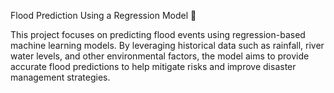 Flood Prediction Using a Regression Model 🌊

This project focuses on predicting flood events using regression-based machine learning models. By leveraging historical data such as rainfall, river water levels, and other environmental factors, the model aims to provide accurate flood predictions to help mitigate risks and improve disaster management strategies.
